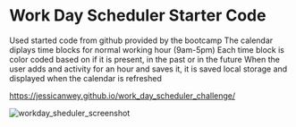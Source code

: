 # Work Day Scheduler Starter Code
Used started code from github provided by the bootcamp
The calendar diplays time blocks for normal working hour (9am-5pm)
Each time block is color coded based on if it is present, in the past or in the future
When the user adds and activity for an hour and saves it, it is saved local storage and displayed when the calendar is refreshed

https://jessicanwey.github.io/work_day_scheduler_challenge/

![workday_sheduler_screenshot](https://github.com/jessicanwey/work_day_scheduler_challenge/assets/145372607/4cee3d5f-ac70-4042-94d7-18d0b741b1b7)
